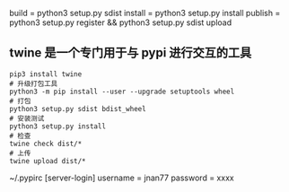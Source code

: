 build = python3 setup.py sdist
install = python3 setup.py install
publish = python3 setup.py register && python3 setup.py sdist upload


## twine 是一个专门用于与 pypi 进行交互的工具
```
pip3 install twine
# 升级打包工具
python3 -m pip install --user --upgrade setuptools wheel
# 打包
python3 setup.py sdist bdist_wheel
# 安装测试
python3 setup.py install
# 检查
twine check dist/*
# 上传
twine upload dist/*
```

~/.pypirc
[server-login]
username = jnan77
password = xxxx